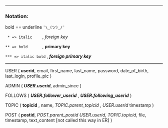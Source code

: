 ***
### Notation:

bold == underline `¯\_(ツ)_/¯`

`  * => italic     ` , *foreign key*
 
` ** => bold       ` , **primary key**

`*** => italic bold` , ***foreign primary key***

***

USER (
    **userid**,
    email, 
    first_name, 
    last_name,
    password,
    date_of_birth,
    last_login,
    profile_pic
)

ADMIN (
     ***USER.userid***,
     admin_since 
)

FOLLOWS (
    ***USER.follower_userid*** ,
    ***USER.following_userid*** 
)

TOPIC (
    **topicid** ,
    name,
    *TOPIC.parent_topicid* ,
    *USER.userid* 
    timestamp
)

POST (
    **postid**,
    *POST.parent_postid*
    *USER.userid*, 
    *TOPIC.topicid*, 
    file,
    timestamp,
    text_content [not called this way in ER]
)

